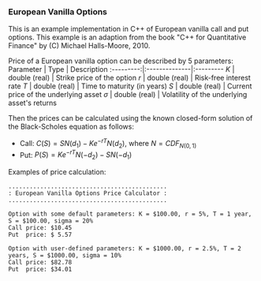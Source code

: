 ### European Vanilla Options

This is an example implementation in C++ of European vanilla call and put options. This example is an adaption from the book "C++ for Quantitative Finance" by (C) Michael Halls-Moore, 2010.

Price of a European vanilla option can be described by 5 parameters:
Parameter  | Type          | Description
:---------:|:--------------|:---------
$K$        | double (real) | Strike price of the option
$r$        | double (real) | Risk-free interest rate
$T$        | double (real) | Time to maturity (in years)
$S$        | double (real) | Current price of the underlying asset
$\sigma$   | double (real) | Volatility of the underlying asset's returns

Then the prices can be calculated using the known closed-form solution of the Black-Scholes equation as follows:
- Call: $C(S) = S N(d_1) - K e^{-r T} N(d_2)$, where $N = CDF_{N(0, 1)}$
- Put: $P(S) = K e^{-r T} N(-d_2) - S N(-d_1)$

Examples of price calculation:

```
.............................................
: European Vanilla Options Price Calculator :
.............................................

Option with some default parameters: K = $100.00, r = 5%, T = 1 year, S = $100.00, sigma = 20%
Call price: $10.45
Put  price: $ 5.57

Option with user-defined parameters: K = $1000.00, r = 2.5%, T = 2 years, S = $1000.00, sigma = 10%
Call price: $82.78
Put  price: $34.01
```
